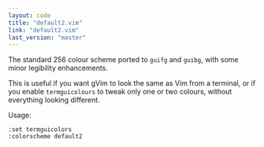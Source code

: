 ```yaml
---
layout: code
title: "default2.vim"
link: "default2.vim"
last_version: "master"
---
```


The standard 256 colour scheme ported to `guifg` and `guibg`, with some minor
legibility enhancements.

This is useful if you want gVim to look the same as Vim from a terminal, or if
you enable `termguicolours` to tweak only one or two colours, without everything
looking different.

Usage:

	:set termguicolors
	:colorscheme default2
